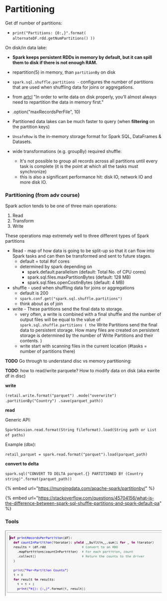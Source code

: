 # Partitioning

Get df number of partitions: 

* `print("Partitions: {0:,}".format( alternateDF.rdd.getNumPartitions() ))`

On disk/in data lake: 

* **Spark keeps persistent RDDs in memory by default, but it can spill them to disk if there is not enough RAM.**
* repartition\(5\) in memory, than `partitionBy` on disk
* `spark.sql.shuffle.partitions -` configures the number of partitions that are used when shuffling data for joins or aggregations.
*  from [artcl](https://mungingdata.com/apache-spark/partitionby/#:~:text=Spark%20writers%20allow%20for%20data,partitioned%20data%20lake%20is%20hard.) "In order to write data on disk properly, you’ll almost always need to repartition the data in memory first."
* .option\("maxRecordsPerFile", 10\)
* Partitioned data lakes can be much faster to query \(when **filtering** on the partition keys\)
* `UnsafeRow` is the in-memory storage format for Spark SQL, DataFrames & Datasets.
* wide transformations \(e.g. groupBy\) required shuffle: 

  * It's not possible to group all records across all partitions until every task is complete \(it is the point at which all the tasks must synchronize\)
  * this is also a significant performance hit: disk IO, network IO and more disk IO.

### Partitioning \(from adv course\)

Spark action tends to be one of three main operations:

1. Read
2. Transform
3. Write

These operations map extremely well to three different types of Spark partitions

* Read - map of how data is going to be split-up so that it can flow into Spark tasks and can then be transformed and sent to future stages.
  * default = total \#of cores
  * determined by spark depending on 
    * spark.default.parallelism \(default: Total No. of CPU cores\)
    * spark.sql.files.maxPartitionBytes \(default: 128 MB\) 
    * spark.sql.files.openCostInBytes \(default: 4 MB\)
* shuffle - used when shuffling data for joins or aggregations
  * default is 200
  * `spark.conf.get("spark.sql.shuffle.partitions")`
  * think about as of join
* write - These partitions send the final data to storage.
  * very often, a write is combined with a final shuffle and the number of output files will be equal to the value of `spark.sql.shuffle.partitions ( the` Write Partitions send the final data to persistent storage. How many files are created on persistent storage is determined by the number of Write Partitions and their contents. \)
  * write start with scanning files in the current location \(\#tasks = number of partitions there\)

**TODO** Go through to understand disc vs memory partitioning: 

**TODO**: how to read/write parquete? How to modify data on disk \(aka ewrite df in disc\)

**write**

`(retail.write.format("parquet") .mode("overwrite") .partitionBy("Country") .save(parquet_path))` 

**read** 

Generic API:

`SparkSession.read.format(String fileformat).load(String path or List of paths)`

Example \(dbx\):

`retail_parquet = spark.read.format("parquet").load(parquet_path)`

**convert to delta** 

`spark.sql("CONVERT TO DELTA parquet.{} PARTITIONED BY (Country string)".format(parquet_path))`

{% embed url="https://mungingdata.com/apache-spark/partitionby/" %}

{% embed url="https://stackoverflow.com/questions/45704156/what-is-the-difference-between-spark-sql-shuffle-partitions-and-spark-default-pa" %}

### **Tools**

![](../../../.gitbook/assets/screenshot-2020-08-21-at-11.12.28.png)

